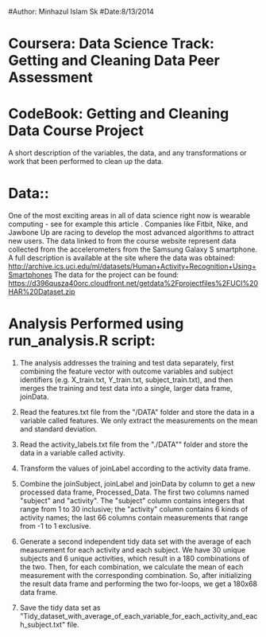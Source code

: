 #Author: Minhazul Islam Sk
#Date:8/13/2014

# Coursera: Data Science Track: Getting and Cleaning Data Peer Assessment

CodeBook: Getting and Cleaning Data Course Project 
========================================================
A short description of the variables, the data, and any transformations or work that been performed to clean up the data.
# Data::

One of the most exciting areas in all of data science right now is wearable computing - see for example this article . Companies like Fitbit, Nike, and Jawbone Up are racing to develop the most advanced algorithms to attract new users. The data linked to from the course website represent data collected from the accelerometers from the Samsung Galaxy S smartphone. A full description is available at the site where the data was obtained: 
http://archive.ics.uci.edu/ml/datasets/Human+Activity+Recognition+Using+Smartphones
The data for the project can be found:
https://d396qusza40orc.cloudfront.net/getdata%2Fprojectfiles%2FUCI%20HAR%20Dataset.zip


# Analysis Performed using run_analysis.R script:

1. The analysis addresses the training and test data separately, first combining the feature vector with outcome variables and subject identifiers (e.g. X_train.txt, Y_train.txt, subject_train.txt), and then merges the training and test data into a single, larger data frame, joinData.

2. Read the features.txt file from the "/DATA" folder and store the data in a variable called features. We only extract the measurements on the mean and standard deviation. 

3. Read the activity_labels.txt file from the "./DATA"" folder and store the data in a variable called activity.

4. Transform the values of joinLabel according to the activity data frame.

5. Combine the joinSubject, joinLabel and joinData by column to get a new processed data frame, Processed_Data. The first two columns named "subject" and "activity". The "subject" column contains integers that range from 1 to 30 inclusive; the "activity" column contains 6 kinds of activity names; the last 66 columns contain measurements that range from -1 to 1 exclusive.

6. Generate a second independent tidy data set with the average of each measurement for each activity and each subject. We have 30 unique subjects and 6 unique activities, which result in a 180 combinations of the two. Then, for each combination, we calculate the mean of each measurement with the corresponding combination. So, after initializing the result data frame and performing the two for-loops, we get a 180x68 data frame.

7. Save the tidy data set as "Tidy_dataset_with_average_of_each_variable_for_each_activity_and_each_subject.txt" file.

